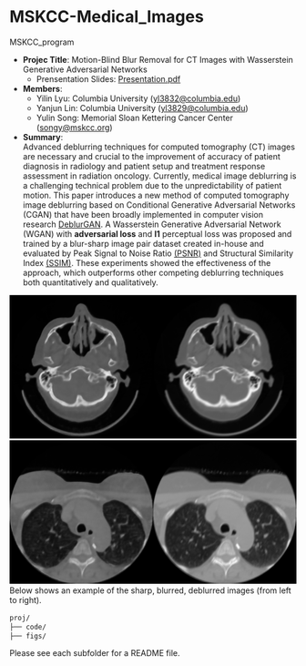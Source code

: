 # MSKCC-Medical_Images
MSKCC_program

+ **Projec Title**: Motion-Blind Blur Removal for CT Images with Wasserstein Generative Adversarial Networks  
  + Prensentation Slides: [Presentation.pdf](./figs/CISP-BMEI_2018_P1802_Slides.pdf) 
+ **Members**:  
  + Yilin Lyu: Columbia University (yl3832@columbia.edu)
  + Yanjun Lin: Columbia University (yl3829@columbia.edu)
  + Yulin Song: Memorial Sloan Kettering Cancer Center (songy@mskcc.org)
+ **Summary**:  
Advanced deblurring techniques for computed tomography (CT) images are necessary and crucial to the improvement of accuracy of patient diagnosis in radiology and patient setup and treatment response assessment in radiation oncology. Currently, medical image deblurring is a challenging technical problem due to the unpredictability of patient motion. This paper introduces a new method of computed tomography image deblurring based on Conditional Generative Adversarial Networks (CGAN) that have been broadly implemented in computer vision research [DeblurGAN](https://arxiv.org/pdf/1711.07064.pdf). A Wasserstein Generative Adversarial Network (WGAN) with **adversarial loss** and **l1** perceptual loss was proposed and trained by a blur-sharp image pair dataset created in-house and evaluated by Peak Signal to Noise Ratio [(PSNR)](https://en.wikipedia.org/wiki/Peak_signal-to-noise_ratio) and Structural Similarity Index [(SSIM)](http://www.imatest.com/docs/ssim/). These experiments showed the effectiveness of the approach, which outperforms other competing deblurring techniques both quantitatively and qualitatively.

![image](./figs/2.PNG)
![image](./figs/9.png)   
        Below shows an example of the sharp, blurred, deblurred images (from left to right).   
 

```
proj/
├── code/ 
├── figs/  
```

Please see each subfolder for a README file.